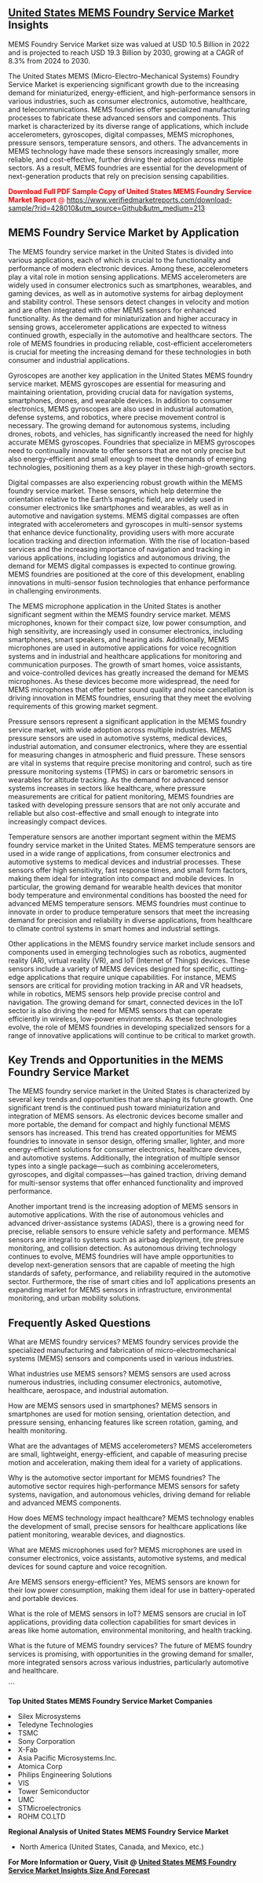 <h2><a href="https://www.verifiedmarketreports.com/download-sample/?rid=428010&amp;utm_source=Github&amp;utm_medium=213" target="_blank">United States MEMS Foundry Service Market</a> Insights</h2><p>MEMS Foundry Service Market size was valued at USD 10.5 Billion in 2022 and is projected to reach USD 19.3 Billion by 2030, growing at a CAGR of 8.3% from 2024 to 2030.</p><p><p>The United States MEMS (Micro-Electro-Mechanical Systems) Foundry Service Market is experiencing significant growth due to the increasing demand for miniaturized, energy-efficient, and high-performance sensors in various industries, such as consumer electronics, automotive, healthcare, and telecommunications. MEMS foundries offer specialized manufacturing processes to fabricate these advanced sensors and components. This market is characterized by its diverse range of applications, which include accelerometers, gyroscopes, digital compasses, MEMS microphones, pressure sensors, temperature sensors, and others. The advancements in MEMS technology have made these sensors increasingly smaller, more reliable, and cost-effective, further driving their adoption across multiple sectors. As a result, MEMS foundries are essential for the development of next-generation products that rely on precision sensing capabilities.</p><p><p><span class=""><span style="color: #ff0000;"><strong>Download Full PDF Sample Copy of United States MEMS Foundry Service Market Report</strong> @ </span><a href="https://www.verifiedmarketreports.com/download-sample/?rid=428010&amp;utm_source=Github&amp;utm_medium=213" target="_blank">https://www.verifiedmarketreports.com/download-sample/?rid=428010&amp;utm_source=Github&amp;utm_medium=213</a></span></p></p><h2>MEMS Foundry Service Market by Application</h2><p>The MEMS foundry service market in the United States is divided into various applications, each of which is crucial to the functionality and performance of modern electronic devices. Among these, accelerometers play a vital role in motion sensing applications. MEMS accelerometers are widely used in consumer electronics such as smartphones, wearables, and gaming devices, as well as in automotive systems for airbag deployment and stability control. These sensors detect changes in velocity and motion and are often integrated with other MEMS sensors for enhanced functionality. As the demand for miniaturization and higher accuracy in sensing grows, accelerometer applications are expected to witness continued growth, especially in the automotive and healthcare sectors. The role of MEMS foundries in producing reliable, cost-efficient accelerometers is crucial for meeting the increasing demand for these technologies in both consumer and industrial applications.</p><p>Gyroscopes are another key application in the United States MEMS foundry service market. MEMS gyroscopes are essential for measuring and maintaining orientation, providing crucial data for navigation systems, smartphones, drones, and wearable devices. In addition to consumer electronics, MEMS gyroscopes are also used in industrial automation, defense systems, and robotics, where precise movement control is necessary. The growing demand for autonomous systems, including drones, robots, and vehicles, has significantly increased the need for highly accurate MEMS gyroscopes. Foundries that specialize in MEMS gyroscopes need to continually innovate to offer sensors that are not only precise but also energy-efficient and small enough to meet the demands of emerging technologies, positioning them as a key player in these high-growth sectors.</p><p>Digital compasses are also experiencing robust growth within the MEMS foundry service market. These sensors, which help determine the orientation relative to the Earth’s magnetic field, are widely used in consumer electronics like smartphones and wearables, as well as in automotive and navigation systems. MEMS digital compasses are often integrated with accelerometers and gyroscopes in multi-sensor systems that enhance device functionality, providing users with more accurate location tracking and direction information. With the rise of location-based services and the increasing importance of navigation and tracking in various applications, including logistics and autonomous driving, the demand for MEMS digital compasses is expected to continue growing. MEMS foundries are positioned at the core of this development, enabling innovations in multi-sensor fusion technologies that enhance performance in challenging environments.</p><p>The MEMS microphone application in the United States is another significant segment within the MEMS foundry service market. MEMS microphones, known for their compact size, low power consumption, and high sensitivity, are increasingly used in consumer electronics, including smartphones, smart speakers, and hearing aids. Additionally, MEMS microphones are used in automotive applications for voice recognition systems and in industrial and healthcare applications for monitoring and communication purposes. The growth of smart homes, voice assistants, and voice-controlled devices has greatly increased the demand for MEMS microphones. As these devices become more widespread, the need for MEMS microphones that offer better sound quality and noise cancellation is driving innovation in MEMS foundries, ensuring that they meet the evolving requirements of this growing market segment.</p><p>Pressure sensors represent a significant application in the MEMS foundry service market, with wide adoption across multiple industries. MEMS pressure sensors are used in automotive systems, medical devices, industrial automation, and consumer electronics, where they are essential for measuring changes in atmospheric and fluid pressure. These sensors are vital in systems that require precise monitoring and control, such as tire pressure monitoring systems (TPMS) in cars or barometric sensors in wearables for altitude tracking. As the demand for advanced sensor systems increases in sectors like healthcare, where pressure measurements are critical for patient monitoring, MEMS foundries are tasked with developing pressure sensors that are not only accurate and reliable but also cost-effective and small enough to integrate into increasingly compact devices.</p><p>Temperature sensors are another important segment within the MEMS foundry service market in the United States. MEMS temperature sensors are used in a wide range of applications, from consumer electronics and automotive systems to medical devices and industrial processes. These sensors offer high sensitivity, fast response times, and small form factors, making them ideal for integration into compact and mobile devices. In particular, the growing demand for wearable health devices that monitor body temperature and environmental conditions has boosted the need for advanced MEMS temperature sensors. MEMS foundries must continue to innovate in order to produce temperature sensors that meet the increasing demand for precision and reliability in diverse applications, from healthcare to climate control systems in smart homes and industrial settings.</p><p>Other applications in the MEMS foundry service market include sensors and components used in emerging technologies such as robotics, augmented reality (AR), virtual reality (VR), and IoT (Internet of Things) devices. These sensors include a variety of MEMS devices designed for specific, cutting-edge applications that require unique capabilities. For instance, MEMS sensors are critical for providing motion tracking in AR and VR headsets, while in robotics, MEMS sensors help provide precise control and navigation. The growing demand for smart, connected devices in the IoT sector is also driving the need for MEMS sensors that can operate efficiently in wireless, low-power environments. As these technologies evolve, the role of MEMS foundries in developing specialized sensors for a range of innovative applications will continue to be critical to market growth.</p><h2>Key Trends and Opportunities in the MEMS Foundry Service Market</h2><p>The MEMS foundry service market in the United States is characterized by several key trends and opportunities that are shaping its future growth. One significant trend is the continued push toward miniaturization and integration of MEMS sensors. As electronic devices become smaller and more portable, the demand for compact and highly functional MEMS sensors has increased. This trend has created opportunities for MEMS foundries to innovate in sensor design, offering smaller, lighter, and more energy-efficient solutions for consumer electronics, healthcare devices, and automotive systems. Additionally, the integration of multiple sensor types into a single package—such as combining accelerometers, gyroscopes, and digital compasses—has gained traction, driving demand for multi-sensor systems that offer enhanced functionality and improved performance.</p><p>Another important trend is the increasing adoption of MEMS sensors in automotive applications. With the rise of autonomous vehicles and advanced driver-assistance systems (ADAS), there is a growing need for precise, reliable sensors to ensure vehicle safety and performance. MEMS sensors are integral to systems such as airbag deployment, tire pressure monitoring, and collision detection. As autonomous driving technology continues to evolve, MEMS foundries will have ample opportunities to develop next-generation sensors that are capable of meeting the high standards of safety, performance, and reliability required in the automotive sector. Furthermore, the rise of smart cities and IoT applications presents an expanding market for MEMS sensors in infrastructure, environmental monitoring, and urban mobility solutions.</p><h2>Frequently Asked Questions</h2><p>What are MEMS foundry services? MEMS foundry services provide the specialized manufacturing and fabrication of micro-electromechanical systems (MEMS) sensors and components used in various industries.</p><p>What industries use MEMS sensors? MEMS sensors are used across numerous industries, including consumer electronics, automotive, healthcare, aerospace, and industrial automation.</p><p>How are MEMS sensors used in smartphones? MEMS sensors in smartphones are used for motion sensing, orientation detection, and pressure sensing, enhancing features like screen rotation, gaming, and health monitoring.</p><p>What are the advantages of MEMS accelerometers? MEMS accelerometers are small, lightweight, energy-efficient, and capable of measuring precise motion and acceleration, making them ideal for a variety of applications.</p><p>Why is the automotive sector important for MEMS foundries? The automotive sector requires high-performance MEMS sensors for safety systems, navigation, and autonomous vehicles, driving demand for reliable and advanced MEMS components.</p><p>How does MEMS technology impact healthcare? MEMS technology enables the development of small, precise sensors for healthcare applications like patient monitoring, wearable devices, and diagnostics.</p><p>What are MEMS microphones used for? MEMS microphones are used in consumer electronics, voice assistants, automotive systems, and medical devices for sound capture and voice recognition.</p><p>Are MEMS sensors energy-efficient? Yes, MEMS sensors are known for their low power consumption, making them ideal for use in battery-operated and portable devices.</p><p>What is the role of MEMS sensors in IoT? MEMS sensors are crucial in IoT applications, providing data collection capabilities for smart devices in areas like home automation, environmental monitoring, and health tracking.</p><p>What is the future of MEMS foundry services? The future of MEMS foundry services is promising, with opportunities in the growing demand for smaller, more integrated sensors across various industries, particularly automotive and healthcare.</p>```</p><p><strong>Top United States MEMS Foundry Service Market Companies</strong></p><div data-test-id=""><p><li>Silex Microsystems</li><li> Teledyne Technologies</li><li> TSMC</li><li> Sony Corporation</li><li> X-Fab</li><li> Asia Pacific Microsystems.Inc.</li><li> Atomica Corp</li><li> Philips Engineering Solutions</li><li> VIS</li><li> Tower Semiconductor</li><li> UMC</li><li> STMicroelectronics</li><li> ROHM CO.LTD</li></p><div><strong>Regional Analysis of&nbsp;United States MEMS Foundry Service Market</strong></div><ul><li dir="ltr"><p dir="ltr">North America&nbsp;(United States, Canada, and Mexico, etc.)</p></li></ul><p><strong>For More Information or Query, Visit @&nbsp;</strong><strong><a href="https://www.verifiedmarketreports.com/product/mems-foundry-service-market/?utm_source=Github&amp;utm_medium=213" target="_blank">United States MEMS Foundry Service Market Insights Size And Forecast</a></strong></p></div>
